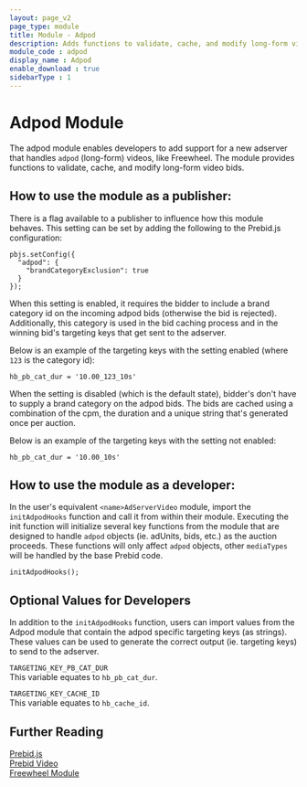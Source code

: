 ```yaml
---
layout: page_v2
page_type: module
title: Module - Adpod
description: Adds functions to validate, cache, and modify long-form video bids.
module_code : adpod
display_name : Adpod
enable_download : true
sidebarType : 1
---
```


# Adpod Module

The adpod module enables developers to add support for a new adserver that handles `adpod` (long-form) videos, like Freewheel. The  module provides functions to validate, cache, and modify long-form video bids. 

## How to use the module as a publisher:

There is a flag available to a publisher to influence how this module behaves.  This setting can be set by adding the following to the Prebid.js configuration:

```
pbjs.setConfig({
  "adpod": {
    "brandCategoryExclusion": true
  }
});
```

When this setting is enabled, it requires the bidder to include a brand category id on the incoming adpod bids (otherwise the bid is rejected).  Additionally, this category is used in the bid caching process and in the winning bid's targeting keys that get sent to the adserver.

Below is an example of the targeting keys with the setting enabled (where `123` is the category id):
```
hb_pb_cat_dur = '10.00_123_10s'
```

When the setting is disabled (which is the default state), bidder's don't have to supply a brand category on the adpod bids.  The bids are cached using a combination of the cpm, the duration and a unique string that's generated once per auction.

Below is an example of the targeting keys with the setting not enabled:
```
hb_pb_cat_dur = '10.00_10s'
```


## How to use the module as a developer:

In the user's equivalent `<name>AdServerVideo` module, import the `initAdpodHooks` function and call it from within their module. Executing the init function will initialize several key functions from the module that are designed to handle `adpod` objects (ie. adUnits, bids, etc.) as the auction proceeds. These functions will only affect `adpod` objects, other `mediaTypes` will be handled by the base Prebid code. 

```
initAdpodHooks();
```

## Optional Values for Developers
In addition to the `initAdpodHooks` function, users can import values from the Adpod module that contain the adpod specific targeting keys (as strings). These values can be used to generate the correct output (ie. targeting keys) to send to the adserver.  

`TARGETING_KEY_PB_CAT_DUR`  
This variable equates to `hb_pb_cat_dur`.

`TARGETING_KEY_CACHE_ID`  
This variable equates to `hb_cache_id`. 

## Further Reading

[Prebid.js](/dev-docs/getting-started.html)   
[Prebid Video](/prebid-video/video-overview.html)  
[Freewheel Module](/dev-docs/modules/freewheel.html)
